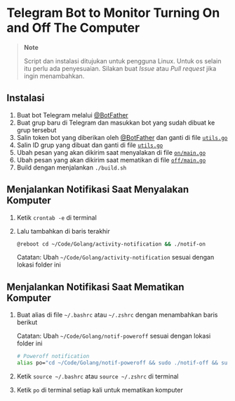 # Telegram Bot to Monitor Turning On and Off The Computer

> **Note**
>
> Script dan instalasi ditujukan untuk pengguna Linux. Untuk os selain itu perlu ada penyesuaian. Silakan buat _Issue_ atau _Pull request_ jika ingin menambahkan.

## Instalasi

1. Buat bot Telegram melalui [@BotFather](http://t.me/BotFather)
2. Buat grup baru di Telegram dan masukkan bot yang sudah dibuat ke grup tersebut
3. Salin token bot yang diberikan oleh [@BotFather](http://t.me/BotFather) dan ganti di file [`utils.go`](./utils/utils.go)
4. Salin ID grup yang dibuat dan ganti di file [`utils.go`](./utils/utils.go)
5. Ubah pesan yang akan dikirim saat menyalakan di file [`on/main.go`](./on/main.go)
6. Ubah pesan yang akan dikirim saat mematikan di file [`off/main.go`](./off/main.go)
7. Build dengan menjalankan `./build.sh`

## Menjalankan Notifikasi Saat Menyalakan Komputer

1. Ketik `crontab -e` di terminal
2. Lalu tambahkan di baris terakhir

   ```bash
   @reboot cd ~/Code/Golang/activity-notification && ./notif-on
   ```

   Catatan: Ubah `~/Code/Golang/activity-notification` sesuai dengan lokasi folder ini

## Menjalankan Notifikasi Saat Mematikan Komputer

1. Buat alias di file `~/.bashrc` atau `~/.zshrc` dengan menambahkan baris berikut

   Catatan: Ubah `~/Code/Golang/notif-poweroff` sesuai dengan lokasi folder ini

   ```bash
   # Poweroff notification
   alias po="cd ~/Code/Golang/notif-poweroff && sudo ./notif-off && sudo poweroff"
   ```

2. Ketik `source ~/.bashrc` atau `source ~/.zshrc` di terminal
3. Ketik `po` di terminal setiap kali untuk mematikan komputer
